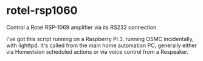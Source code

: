 # rotel-rsp1060
Control a Rotel RSP-1069 amplifier via its RS232 connection

I've got this script running on a Raspberry Pi 3, running OSMC incidentally, with lighttpd. It's  called from the main home automation PC, generally either via  Homevision scheduled actions or via voice control from a Respeaker.

